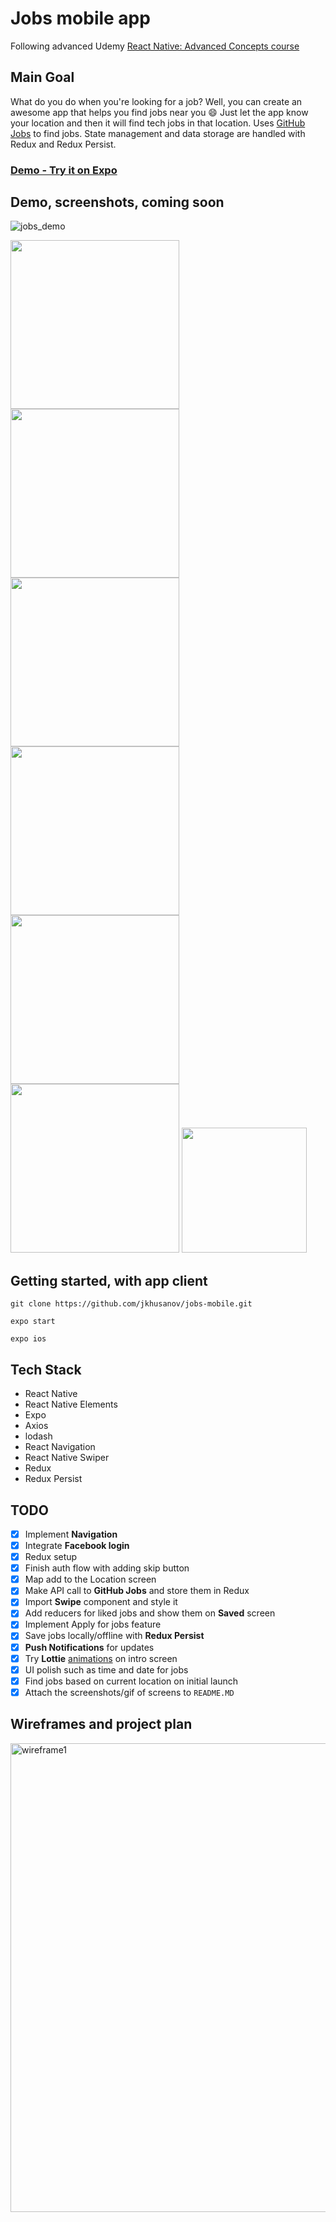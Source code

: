 # Jobs mobile app
Following advanced Udemy [React Native: Advanced Concepts course](https://www.udemy.com/react-native-advanced/learn/v4/overview)

## Main Goal
What do you do when you're looking for a job? Well, you can create an awesome app that helps you find jobs near you 😄 Just let the app know your location and then it will find tech jobs in that location. Uses [GitHub Jobs](https://jobs.github.com/api) to find jobs. State management and data storage are handled with Redux and Redux Persist. 


### [Demo - Try it on Expo](https://expo.io/@jkhusanov/jobs-mobile)

## Demo, screenshots, coming soon
![jobs_demo](https://github.com/jkhusanov/jobs-mobile/blob/master/screenshots/demo.gif)

<div style={{display: flex; flex-direction: row}}>
  <img src="screenshots/1-image.png" width="270" />
  <img src="screenshots/2-image.png" width="270" />
  <img src="screenshots/3-image.png" width="270" />
  <img src="screenshots/4-image.png" width="270" />
  <img src="screenshots/5-image.png" width="270" />
  <img src="screenshots/6-image.png" width="270" />
  <img src="screenshots/7-image.png" width="200" />
</div>



## Getting started, with app client

```
git clone https://github.com/jkhusanov/jobs-mobile.git

expo start

expo ios
```

## Tech Stack

* React Native
* React Native Elements
* Expo
* Axios
* lodash
* React Navigation
* React Native Swiper
* Redux
* Redux Persist

## TODO

- [x] Implement **Navigation**
- [x] Integrate  **Facebook login**
- [x] Redux setup
- [x] Finish auth flow with adding skip button
- [x] Map add to the Location screen
- [x] Make API call to **GitHub Jobs** and store them in Redux
- [x] Import  **Swipe** component and style it
- [x] Add reducers for liked jobs and show them on **Saved** screen
- [x] Implement Apply for jobs feature
- [x] Save jobs locally/offline with **Redux Persist**
- [x] **Push Notifications** for updates
- [x] Try **Lottie** [animations](https://github.com/react-community/lottie-react-native) on intro screen
- [x] UI polish such as time and date for jobs
- [x] Find jobs based on current location on initial launch
- [x] Attach the screenshots/gif of screens to `README.MD`

## Wireframes and project plan


<div style={{display: flex; flex-direction: row}}>
  <img  alt="wireframe1" src="screenshots/plan.png" width="750" />
  <p></p>
</div>


